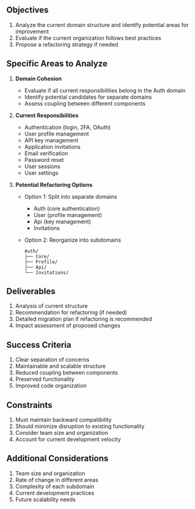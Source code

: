 
## Objectives
1. Analyze the current domain structure and identify potential areas for improvement
2. Evaluate if the current organization follows best practices
3. Propose a refactoring strategy if needed

## Specific Areas to Analyze
1. **Domain Cohesion**
   - Evaluate if all current responsibilities belong in the Auth domain
   - Identify potential candidates for separate domains
   - Assess coupling between different components

2. **Current Responsibilities**
   - Authentication (login, 2FA, OAuth)
   - User profile management
   - API key management
   - Application invitations
   - Email verification
   - Password reset
   - User sessions
   - User settings

3. **Potential Refactoring Options**
   - Option 1: Split into separate domains
     - Auth (core authentication)
     - User (profile management)
     - Api (key management)
     - Invitations
   
   - Option 2: Reorganize into subdomains
     ```
     Auth/
     ├── Core/
     ├── Profile/
     ├── Api/
     └── Invitations/
     ```

## Deliverables
1. Analysis of current structure
2. Recommendation for refactoring (if needed)
3. Detailed migration plan if refactoring is recommended
4. Impact assessment of proposed changes

## Success Criteria
1. Clear separation of concerns
2. Maintainable and scalable structure
3. Reduced coupling between components
4. Preserved functionality
5. Improved code organization

## Constraints
1. Must maintain backward compatibility
2. Should minimize disruption to existing functionality
3. Consider team size and organization
4. Account for current development velocity

## Additional Considerations
1. Team size and organization
2. Rate of change in different areas
3. Complexity of each subdomain
4. Current development practices
5. Future scalability needs